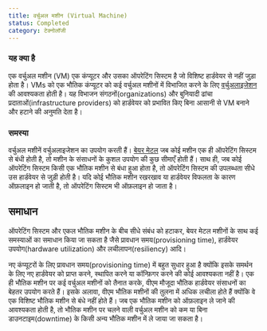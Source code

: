 ```yaml
---
title: वर्चुअल मशीन (Virtual Machine)
status: Completed
category: टेक्नोलॉजी 
---
```


### यह क्या है

एक वर्चुअल मशीन (VM) एक कंप्यूटर और उसका ऑपरेटिंग सिस्टम है जो विशिष्ट हार्डवेयर से नहीं जुड़ा होता है। VMs को एक भौतिक कंप्यूटर को कई वर्चुअल मशीनों में विभाजित करने के लिए [वर्चुअलाइजेशन](/virtualization/) की आवश्यकता होती है। यह विभाजन संगठनों(organizations) और बुनियादी ढांचा प्रदाताओं(infrastructure providers) को हार्डवेयर को प्रभावित किए बिना आसानी से VM बनाने और हटाने की अनुमति देता है।


### समस्या 

वर्चुअल मशीनें वर्चुअलाइजेशन का उपयोग करती हैं। [बेयर मेटल](/bare_metal_machine/) जब कोई मशीन एक ही ऑपरेटिंग सिस्टम से बंधी होती है, तो मशीन के संसाधनों के कुशल उपयोग की कुछ सीमाएँ होती हैं। साथ ही, जब कोई ऑपरेटिंग सिस्टम किसी एक भौतिक मशीन से बंधा हुआ होता है, तो ऑपरेटिंग सिस्टम की उपलब्धता सीधे उस हार्डवेयर से जुड़ी होती है। यदि कोई भौतिक मशीन रखरखाव या हार्डवेयर विफलता के कारण ऑफ़लाइन हो जाती है, तो ऑपरेटिंग सिस्टम भी ऑफ़लाइन हो जाता है।

## समाधान 

ऑपरेटिंग सिस्टम और एकल भौतिक मशीन के बीच सीधे संबंध को हटाकर, बेयर मेटल मशीनों के साथ कई समस्याओं का समाधान किया जा सकता है जैसे प्रावधान समय(provisioning time), हार्डवेयर उपयोग(hardware utilization) और लचीलापन(resiliency) आदि।

नए कंप्यूटरों के लिए प्रावधान समय(provisioning time) में बहुत सुधार हुआ है क्योंकि इसके समर्थन के लिए नए हार्डवेयर को प्राप्त करने, स्थापित करने या कॉन्फ़िगर करने की कोई आवश्यकता नहीं है। एक ही भौतिक मशीन पर कई वर्चुअल मशीनों को तैनात करके, वीएम मौजूदा भौतिक हार्डवेयर संसाधनों का बेहतर उपयोग करते हैं। इसके अलावा, वीएम भौतिक मशीनों की तुलना में अधिक लचीला होते हैं क्योंकि वे एक विशिष्ट भौतिक मशीन से बंधे नहीं होते हैं। जब एक भौतिक मशीन को ऑफ़लाइन ले जाने की आवश्यकता होती है, तो भौतिक मशीन पर चलने वाली वर्चुअल मशीन को कम या बिना डाउनटाइम(downtime) के किसी अन्य भौतिक मशीन में ले जाया जा सकता है।
